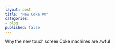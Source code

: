 ```yaml
---
layout: post
title: "New Coke UX"
categories:
- blog
published: false
---
```


Why the new touch screen Coke machines are awful
